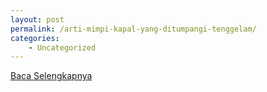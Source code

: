 ```yaml
---
layout: post
permalink: /arti-mimpi-kapal-yang-ditumpangi-tenggelam/
categories:
    - Uncategorized
---
```


[Baca Selengkapnya](/10)
